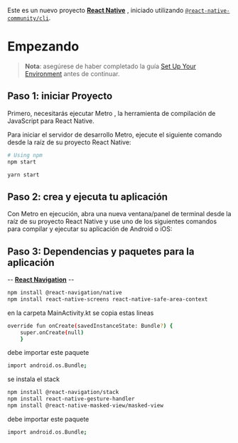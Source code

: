Este es un nuevo proyecto [**React Native**](https://reactnative.dev) , iniciado utilizando [`@react-native-community/cli`](https://github.com/react-native-community/cli).

# Empezando

> **Nota**: asegúrese de haber completado la guía [Set Up Your Environment](https://reactnative.dev/docs/set-up-your-environment) antes de continuar.

## Paso 1: iniciar Proyecto

Primero, necesitarás ejecutar Metro , la herramienta de compilación de JavaScript para React Native.

Para iniciar el servidor de desarrollo Metro, ejecute el siguiente comando desde la raíz de su proyecto React Native:

```sh
# Using npm
npm start

yarn start
```
## Paso 2: crea y ejecuta tu aplicación

Con Metro en ejecución, abra una nueva ventana/panel de terminal desde la raíz de su proyecto React Native y use uno de los siguientes comandos para compilar y ejecutar su aplicación de Android o iOS:

## Paso 3: Dependencias y paquetes para la aplicación
-- [**React Navigation**](https://reactnavigation.org/) --
```sh
npm install @react-navigation/native
npm install react-native-screens react-native-safe-area-context
```
en la carpeta MainActivity.kt se copia estas lineas
```sh
override fun onCreate(savedInstanceState: Bundle?) {
    super.onCreate(null)
    }
```
debe importar este paquete
```sh
import android.os.Bundle;
```

se instala el stack
```sh
npm install @react-navigation/stack
npm install react-native-gesture-handler
npm install @react-native-masked-view/masked-view
```

debe importar este paquete
```sh
import android.os.Bundle;
```

